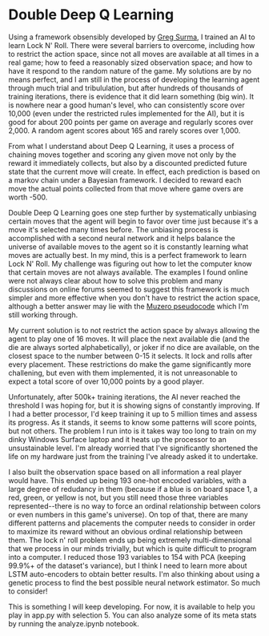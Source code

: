 
# Double Deep Q Learning

Using a framework obsensibly developed by [Greg Surma](https://gsurma.medium.com/atari-reinforcement-learning-in-depth-part-1-ddqn-ceaa762a546f), I trained an AI to learn Lock N' Roll. There were several barriers to overcome, including how to restrict the action space, since not all moves are available at all times in a real game; how to feed a reasonably sized observation space; and how to have it respond to the random nature of the game. My solutions are by no means perfect, and I am still in the process of developing the learning agent through much trial and tribululation, but after hundreds of thousands of training iterations, there is evidence that it did learn something (big win). It is nowhere near a good human's level, who can consistently score over 10,000 (even under the restricted rules implemented for the AI), but it is good for about 200 points per game on average and regularly scores over 2,000. A random agent scores about 165 and rarely scores over 1,000.  

From what I understand about Deep Q Learning, it uses a process of chaining moves together and scoring any given move not only by the reward it immediately collects, but also by a discounted predicted future state that the current move will create. In effect, each prediction is based on a markov chain under a Bayesian framework. I decided to reward each move the actual points collected from that move where game overs are worth -500.

Double Deep Q Learning goes one step further by systematically unbiasing certain moves that the agent will begin to favor over time just because it's a move it's selected many times before. The unbiasing process is accomplished with a second neural network and it helps balance the universe of available moves to the agent so it is constantly learning what moves are actually best. In my mind, this is a perfect framework to learn Lock N' Roll. My challenge was figuring out how to let the computer know that certain moves are not always available. The examples I found online were not always clear about how to solve this problem and many discussions on online forums seemed to suggest this framework is much simpler and more effective when you don't have to restrict the action space, although a better answer may lie with the [Muzero pseudocode](https://arxiv.org/src/1911.08265v1/anc/pseudocode.py) which I'm still working through.

My current solution is to not restrict the action space by always allowing the agent to play one of 16 moves. It will place the next available die (and the die are always sorted alphabetically), or joker if no dice are available, on the closest space to the number between 0-15 it selects. It lock and rolls after every placement. These restrictions do make the game significantly more challening, but even with them implemented, it is not unreasonable to expect a total score of over 10,000 points by a good player.  

Unfortunately, after 500k+ training iterations, the AI never reached the threshold I was hoping for, but it is showing signs of constantly improving. If I had a better processor, I'd keep training it up to 5 million times and assess its progress. As it stands, it seems to know some patterns will score points, but not others. The problem I run into is it takes way too long to train on my dinky Windows Surface laptop and it heats up the processor to an unsustainable level. I'm already worried that I've significantly shortened the life on my hardware just from the training I've already asked it to undertake.  

I also built the observation space based on all information a real player would have. This ended up being 193 one-hot encoded variables, with a large degree of redudancy in them (because if a blue is on board space 1, a red, green, or yellow is not, but you still need those three variables represented--there is no way to force an ordinal relationship between colors or even numbers in this game's universe). On top of that, there are many different patterns and placements the computer needs to consider in order to maximize its reward without an obvious ordinal relationship between them. The lock n' roll problem ends up being extremely multi-dimensional that we process in our minds trivially, but which is quite difficult to program into a computer. I reduced those 193 variables to 154 with PCA (keeping 99.9%+ of the dataset's variance), but I think I need to learn more about LSTM auto-encoders to obtain better results. I'm also thinking about using a genetic process to find the best possible neural network estimator. So much to consider!  

This is something I will keep developing. For now, it is available to help you play in app.py with selection 5. You can also analyze some of its meta stats by running the analyze.ipynb notebook.  